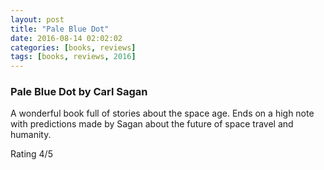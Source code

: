 ```yaml
---
layout: post
title: "Pale Blue Dot"
date: 2016-08-14 02:02:02
categories: [books, reviews]
tags: [books, reviews, 2016]
---
```


### Pale Blue Dot by Carl Sagan

A wonderful book full of stories about the space age. Ends on a high note with predictions made by Sagan about the future of space travel and humanity.

Rating 4/5
